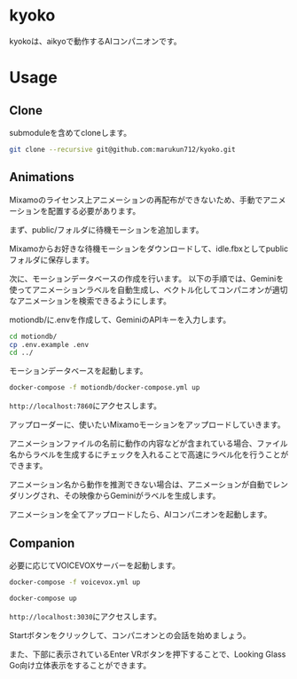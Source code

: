 # kyoko

kyokoは、aikyoで動作するAIコンパニオンです。

# Usage

## Clone

submoduleを含めてcloneします。
```bash
git clone --recursive git@github.com:marukun712/kyoko.git
```

## Animations

Mixamoのライセンス上アニメーションの再配布ができないため、手動でアニメーションを配置する必要があります。

まず、public/フォルダに待機モーションを追加します。

Mixamoからお好きな待機モーションをダウンロードして、idle.fbxとしてpublicフォルダに保存します。

次に、モーションデータベースの作成を行います。
以下の手順では、Geminiを使ってアニメーションラベルを自動生成し、ベクトル化してコンパニオンが適切なアニメーションを検索できるようにします。

motiondb/に.envを作成して、GeminiのAPIキーを入力します。

```bash
cd motiondb/
cp .env.example .env
cd ../
```

モーションデータベースを起動します。
```bash
docker-compose -f motiondb/docker-compose.yml up
```

`http://localhost:7860`にアクセスします。

アップローダーに、使いたいMixamoモーションをアップロードしていきます。

アニメーションファイルの名前に動作の内容などが含まれている場合、ファイル名からラベルを生成するにチェックを入れることで高速にラベル化を行うことができます。

アニメーション名から動作を推測できない場合は、アニメーションが自動でレンダリングされ、その映像からGeminiがラベルを生成します。

アニメーションを全てアップロードしたら、AIコンパニオンを起動します。

## Companion

必要に応じてVOICEVOXサーバーを起動します。
```bash
docker-compose -f voicevox.yml up
```

```bash
docker-compose up
```

`http://localhost:3030`にアクセスします。

Startボタンをクリックして、コンパニオンとの会話を始めましょう。

また、下部に表示されているEnter VRボタンを押下することで、Looking Glass Go向け立体表示をすることができます。
